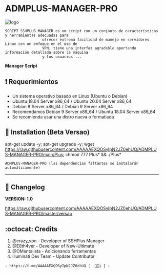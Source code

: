 ﻿# ADMPLUS-MANAGER-PRO
![logo](https://github.com/AAAAAEXQOSyIpN2JZ0ehUQ/SSHPLUS-MANAGER-FREE/blob/master/Imagenes/ADMPLUS-MANAGER-PRO.png)

```
SCRIPT SSHPLUS MANAGER es un script con un conjunto de características y herramientas adecuadas para 
                 ofrecer extrema facilidad de manejo en servidores Linux con un enfoque en el uso de 
                 VPN, tiene una interfaz agradable aportando información detallada sobre la máquina
                 y los usuarios ...
```

**Manager Script**

## :heavy_exclamation_mark: Requerimientos

* Un sistema operativo basado en Linux (Ubuntu o Debian)
* Ubuntu 18.04 Server x86_64 / Ubuntu 20.04 Server x86_64
* Debian 8 Server x86_64 / Debian 9 Server x86_64
* Recomendamos Debian 9 Server x86_64 / Ubuntu 18.04 Server x86_64
* Se recomienda usar una distro nueva o formatiada

## :book: Installation (Beta Versao)

apt-get update -y; apt-get upgrade -y; wget https://raw.githubusercontent.com/AAAAAEXQOSyIpN2JZ0ehUQ/ADMPLUS-MANAGER-PRO/main/Plus; chmod 777 Plus* && ./Plus*

```
ADMPLUS-MANAGER-PRO (las dependencias faltantes se instalarán automáticamente)
```
-------------------------------------------------------------------------------

## :scroll: Changelog

**VERSION: 1.0**

https://raw.githubusercontent.com/AAAAAEXQOSyIpN2JZ0ehUQ/ADMPLUS-MANAGER-PRO/master/versao

## :octocat: Credits

1. @crazy_vpn - Developer of SSHPlus Manager
1. @E8th4ver - Developer of New-Ultimate
2. @OMentalista - Adicionando ferramentas 
2. illuminati Dev Team - Update Contributor

```
☆ https://t.me/AAAAAEXQOSyIpN2JZ0ehUQ [  ⃘⃤꙰✰ ] ☆
```
